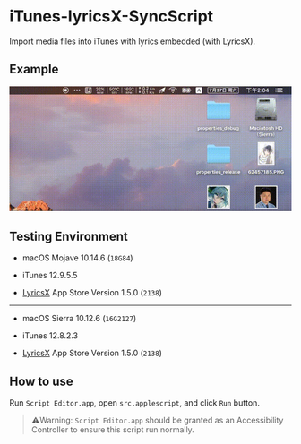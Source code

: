 # iTunes-lyricsX-SyncScript

Import media files into iTunes with lyrics embedded (with LyricsX).

## Example

![Animated GIF](https://github.com/yuetsin/iTunes-lyricsX-SyncScript/blob/master/samples.gif?raw=true)

## Testing Environment

* macOS Mojave 10.14.6 (`18G84`)

* iTunes 12.9.5.5

* [LyricsX](https://github.com/ddddxxx/LyricsX) App Store Version 1.5.0 (`2138`)

---

* macOS Sierra 10.12.6 (`16G2127`)

* iTunes 12.8.2.3

* [LyricsX](https://github.com/ddddxxx/LyricsX) App Store Version 1.5.0 (`2138`)

## How to use

Run `Script Editor.app`, open `src.applescript`, and click `Run` button.

> ⚠️Warning: `Script Editor.app` should be granted as an Accessibility Controller to ensure this script run normally.
